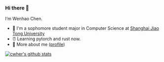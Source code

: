 ### Hi there 👋

<!--
**CWHer/cwher** is a ✨ _special_ ✨ repository because its `README.md` (this file) appears on your GitHub profile.

Here are some ideas to get you started:

- 🔭 I’m currently working on ...
- 🌱 I’m currently learning ...
- 👯 I’m looking to collaborate on ...
- 🤔 I’m looking for help with ...
- 💬 Ask me about ...
- 📫 How to reach me: ...
- 😄 Pronouns: ...
- ⚡ Fun fact: ...
-->



I‘m Wenhao Chen.

- :construction_worker: I'm a sophomore student major in Computer Science at [Shanghai Jiao Tong University](http://www.sjtu.edu.cn/)
- :alarm_clock: Learning pytorch and rust now.
- 💬 More about me ([profile](https://github.com/CWHer/cwher/blob/main/profile-en.md))

[![cwher's github stats](https://github-readme-stats.vercel.app/api?username=cwher&count_private=true&show_icons=true&theme=tokyonight)](https://github.com/anuraghazra/github-readme-stats)

